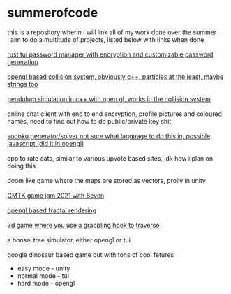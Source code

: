 # summerofcode

this is a repository wherin i will link all of my work done over the summer<br>
i aim to do a multitude of projects, listed below with links when done<br>
<br>
[rust tui password manager with encryption and customizable password generation](https://github.com/crypticC0der/passman)<br><br>
[opengl based collision system, obviously c++, particles at the least, maybe strings too](https://github.com/crypticC0der/collisionSystem)<br><br>
[pendulum simulation in c++ with open gl, works in the collision system](https://github.com/crypticC0der/collisionSystem)<br><br>
online chat client with end to end encryption, profile pictures and coloured names, need to find out how to do public/private key shit<br><br>
[sodoku generator/solver not sure what language to do this in, possible javascript (did it in opengl)](https://github.com/crypticC0der/Sudoku-cpp)<br><br>
app to rate cats, similar to various upvote based sites, idk how i plan on doing this<br><br>
doom like game where the maps are stored as vectors, prolly in unity<br><br>
[GMTK game jam 2021 with Seven](https://github.com/crypticC0der/OppositeAttraction)<br><br>
[opengl based fractal rendering](https://github.com/crypticC0der/Fractal)<br><br>
[3d game where you use a grappling hook to traverse](https://github.com/crypticC0der/HookShot3D)<br><br>
a bonsai tree simulator, either opengl or tui<br><br>
google dinosaur based game but with tons of cool fetures<br>
 - easy mode - unity<br>
 - normal mode - tui <br>
 - hard mode - opengl <br><br>
